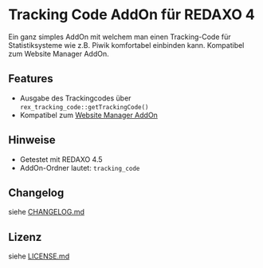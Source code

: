 Tracking Code AddOn für REDAXO 4
================================

Ein ganz simples AddOn mit welchem man einen Tracking-Code für Statistiksysteme wie z.B. Piwik komfortabel einbinden kann. Kompatibel zum Website Manager AddOn.

Features
--------

* Ausgabe des Trackingcodes über `rex_tracking_code::getTrackingCode()`
* Kompatibel zum [Website Manager AddOn](http://github.com/RexDude/website_manager)

Hinweise
--------

* Getestet mit REDAXO 4.5
* AddOn-Ordner lautet: `tracking_code`

Changelog
---------

siehe [CHANGELOG.md](CHANGELOG.md)

Lizenz
------

siehe [LICENSE.md](LICENSE.md)


